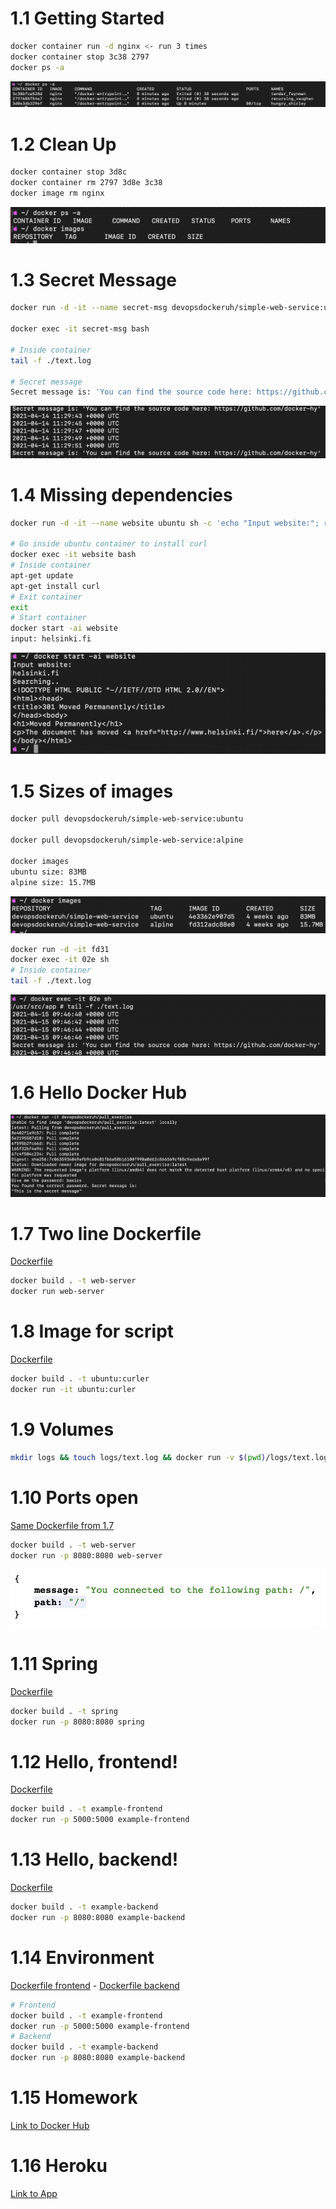 # 1.1 Getting Started

```sh
docker container run -d nginx <- run 3 times
docker container stop 3c38 2797
docker ps -a
```

![1.1](./images/1.1.png)

# 1.2 Clean Up

```sh
docker container stop 3d8c
docker container rm 2797 3d8e 3c38
docker image rm nginx
```

![1.2](./images/1.2.png)

# 1.3 Secret Message

```sh
docker run -d -it --name secret-msg devopsdockeruh/simple-web-service:ubuntu

docker exec -it secret-msg bash

# Inside container
tail -f ./text.log

# Secret message
Secret message is: 'You can find the source code here: https://github.com/docker-hy'
```

![1.3](./images/1.3.png)

# 1.4 Missing dependencies

```sh
docker run -d -it --name website ubuntu sh -c 'echo "Input website:"; read website; echo "Searching.."; sleep 1; curl http://$website;'

# Go inside ubuntu container to install curl
docker exec -it website bash
# Inside container
apt-get update
apt-get install curl
# Exit container
exit
# Start container
docker start -ai website
input: helsinki.fi
```

![1.4](./images/1.4.png)

# 1.5 Sizes of images

```sh
docker pull devopsdockeruh/simple-web-service:ubuntu

docker pull devopsdockeruh/simple-web-service:alpine

docker images
ubuntu size: 83MB
alpine size: 15.7MB
```

![1.5](./images/1.5.png)

```sh
docker run -d -it fd31
docker exec -it 02e sh
# Inside container
tail -f ./text.log
```

![1.5.1](./images/1.5.1.png)

# 1.6 Hello Docker Hub

![1.6](./images/1.6.png)

# 1.7 Two line Dockerfile

[Dockerfile](./1.7/Dockerfile)

```sh
docker build . -t web-server
docker run web-server
```

# 1.8 Image for script

[Dockerfile](./1.8/Dockerfile)

```sh
docker build . -t ubuntu:curler
docker run -it ubuntu:curler
```

# 1.9 Volumes

```sh
mkdir logs && touch logs/text.log && docker run -v $(pwd)/logs/text.log:/usr/src/app/text.log devopsdockeruh/simple-web-service:ubuntu
```

# 1.10 Ports open

[Same Dockerfile from 1.7](./1.7/Dockerfile)

```sh
docker build . -t web-server
docker run -p 8080:8080 web-server
```

![1.10](./images/1.10.png)

# 1.11 Spring

[Dockerfile](./1.11/Dockerfile)

```sh
docker build . -t spring
docker run -p 8080:8080 spring
```

# 1.12 Hello, frontend!

[Dockerfile](./1.12/Dockerfile)

```sh
docker build . -t example-frontend
docker run -p 5000:5000 example-frontend
```

# 1.13 Hello, backend!

[Dockerfile](./1.13/Dockerfile)

```sh
docker build . -t example-backend
docker run -p 8080:8080 example-backend
```

# 1.14 Environment

[Dockerfile frontend](./1.14/frontend/Dockerfile) -
[Dockerfile backend](./1.14/backend/Dockerfile)

```sh
# Frontend
docker build . -t example-frontend
docker run -p 5000:5000 example-frontend
# Backend
docker build . -t example-backend
docker run -p 8080:8080 example-backend
```

# 1.15 Homework

[Link to Docker Hub](https://hub.docker.com/r/muugmaster/covid-tracker-react)

# 1.16 Heroku

[Link to App](https://docker-test-niko.herokuapp.com/)
